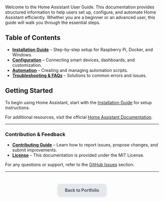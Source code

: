 Welcome to the Home Assistant User Guide. This documentation provides structured information to help users set up, configure, and automate Home Assistant efficiently. Whether you are a beginner or an advanced user, this guide will walk you through the essential steps.

## Table of Contents  

- **[Installation Guide](docs/installation.md)** – Step-by-step setup for Raspberry Pi, Docker, and Windows.  
- **[Configuration](docs/configuration.md)** – Connecting smart devices, dashboards, and customization.  
- **[Automation](docs/automation.md)** – Creating and managing automation scripts.  
- **[Troubleshooting & FAQs](docs/troubleshooting.md)** – Solutions to common errors and issues.  

## Getting Started  

To begin using Home Assistant, start with the [Installation Guide](docs/installation.md) for setup instructions.  

For additional resources, visit the official [Home Assistant Documentation](https://www.home-assistant.io/docs/).  

---

### Contribution & Feedback  

- **[Contributing Guide](CONTRIBUTING.md)** – Learn how to report issues, propose changes, and submit improvements.  
- **[License](LICENSE.md)** – This documentation is provided under the MIT License.  

For any questions or support, refer to the [GitHub Issues](https://github.com/GFiorino/Home-Assistant-User-Guide/issues) section.  

---


<div style="text-align: center; margin-top: 40px;">
    <a href="https://gfiorino.github.io/Technical-Writing-Portfolio/" 
       style="display: inline-block; padding: 12px 24px; font-size: 1em; font-weight: bold; 
              color: #4A5568; background-color: #E4E7EB; border-radius: 8px; text-decoration: none;
              box-shadow: 0px 2px 5px rgba(0, 0, 0, 0.1); display: flex; align-items: center; 
              justify-content: center; gap: 8px; width: fit-content; margin: auto;">
        Back to Portfolio
    </a>
</div>
